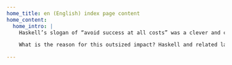 ```yaml
---
home_title: en (English) index page content
home_content:
  home_intro: |
    Haskell’s slogan of “avoid success at all costs” was a clever and cheeky way of saying that innovation and research in programming languages, especially in functional programming, needed some insulation to succeed. Ideas that were not perfectly understood needed iteration to fully develop in the minds of language innovators and users. By avoiding the “success at all costs” mentality of other language communities, the Haskell community bought time and space to try ideas that were not perfectly understood at first. Since then, the Haskell language has sparked so many lasting innovations in language design that its impact is now beyond doubt. 

    What is the reason for this outsized impact? Haskell and related languages re-opened the connection between mathematical thinking on the one hand and compilers and programming languages on the other. It showed that these two fields should never have drifted so far apart. By removing the ceiling on the ideas that are easier to express in Haskell, it attracted the brightest minds and still does. It became a lingua franca for a large swath of CS research. In education, Haskell helps CS students learn to think better. The quality of ideas represented in the Haskell ecosystem has attracted both small and large companies. In many ways, the story of Haskell is one of success. Perhaps it was unavoidable after all.

---    
```

